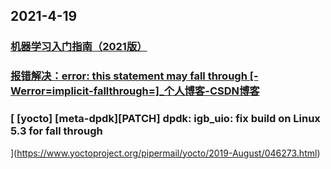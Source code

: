 
## 2021-4-19

### [机器学习入门指南（2021版）](https://juejin.cn/post/6952024598040805390)

### [报错解决：error: this statement may fall through [-Werror=implicit-fallthrough=]_个人博客-CSDN博客](https://blog.csdn.net/zhangpeterx/article/details/97156314)

### [ [yocto] [meta-dpdk][PATCH] dpdk: igb_uio: fix build on Linux 5.3	for fall through
   ](https://www.yoctoproject.org/pipermail/yocto/2019-August/046273.html)